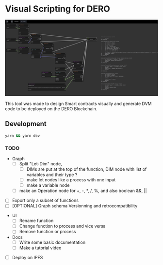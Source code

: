 # Visual Scripting for DERO

![](dero-vs-screen.png)

This tool was made to design Smart contracts visually and generate DVM code to be deployed on the DERO Blockchain.

## Development

```sh
yarn && yarn dev
```

### TODO
- Graph
  - [ ] Split "Let-Dim" node, 
    - [ ] DIMs are put at the top of the function, DIM node with list of variables and their type ?
    - [ ] make let nodes like a process with one input 
    - [ ] make a variable node
  - [ ] make an Operation node for +, -, *, /, %, and also boolean &&, ||
- [ ] Export only a subset of functions
- [ ] [OPTIONAL] Graph schema Versionning and retrocompatibility
- UI
  - [ ] Rename function
  - [ ] Change function to process and vice versa
  - [ ] Remove function or process
- Docs
  - [ ] Write some basic documentation
  - [ ] Make a tutorial video
- [ ] Deploy on IPFS